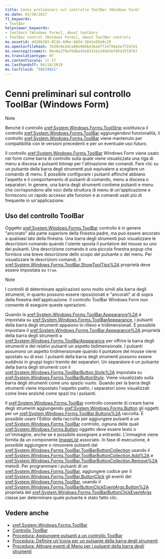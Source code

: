 ```yaml
---
title: Cenni preliminari sul controllo ToolBar (Windows Form)
ms.date: 03/30/2017
f1_keywords:
- ToolBar
helpviewer_keywords:
- toolbars [Windows Forms], about toolbars
- ToolBar control [Windows Forms], about ToolBar controls
ms.assetid: d426b203-0216-4dbe-b834-1641e50a9c29
ms.openlocfilehash: 7b39c8e3dca88e968b43ba5ff14794e2e77247d1
ms.sourcegitcommit: 0be8a279af6d8a43e03141e349d3efd5d35f8767
ms.translationtype: HT
ms.contentlocale: it-IT
ms.lasthandoff: 04/18/2019
ms.locfileid: "59174811"
---
```

# <a name="toolbar-control-overview-windows-forms"></a>Cenni preliminari sul controllo ToolBar (Windows Form)
> [!NOTE]
>  Benché il controllo <xref:System.Windows.Forms.ToolStrip> sostituisca il controllo <xref:System.Windows.Forms.ToolBar> aggiungendovi funzionalità, il controllo <xref:System.Windows.Forms.ToolBar> viene mantenuto per compatibilità con le versioni precedenti e per un eventuale uso futuro.  
  
 Il controllo <xref:System.Windows.Forms.ToolBar> Windows Form viene usato nei form come barra di controllo sulla quale viene visualizzata una riga di menu a discesa e pulsanti bitmap per l'attivazione dei comandi. Fare clic su un pulsante della barra degli strumenti può equivalere a scegliere un comando di menu. È possibile configurare i pulsanti affinché abbiano l'aspetto e il comportamento di pulsanti di comando, menu a discesa o separatori. In genere, una barra degli strumenti contiene pulsanti e menu che corrispondono alle voci della struttura di menu di un'applicazione e forniscono un rapido accesso alle funzioni e ai comandi usati più di frequente in un'applicazione.  
  
## <a name="working-with-the-toolbar-control"></a>Uso del controllo ToolBar  
 Oggetto <xref:System.Windows.Forms.ToolBar> controllo è in genere "ancorato" alla parte superiore della finestra padre, ma può essere ancorato a qualsiasi lato della finestra. Una barra degli strumenti può visualizzare le descrizioni comando quando l'utente sposta il puntatore del mouse su uno dei pulsanti. Una descrizione comando è una piccola finestra popup che fornisce una breve descrizione dello scopo del pulsante o del menu. Per visualizzare le descrizioni comandi, il <xref:System.Windows.Forms.ToolBar.ShowToolTips%2A> proprietà deve essere impostata su `true`.  
  
> [!NOTE]
>  I controlli di determinate applicazioni sono molto simili alla barra degli strumenti, in quanto possono essere riposizionati e "ancorati" al di sopra della finestra dell'applicazione. Il controllo ToolBar Windows Form non consente di eseguire queste operazioni.  
  
 Quando la <xref:System.Windows.Forms.ToolBar.Appearance%2A> è impostata su <xref:System.Windows.Forms.ToolBarAppearance>, i pulsanti della barra degli strumenti appaiono in rilievo e tridimensionali. È possibile impostare il <xref:System.Windows.Forms.ToolBar.Appearance%2A> proprietà della barra degli strumenti a <xref:System.Windows.Forms.ToolBarAppearance> per offrire la barra degli strumenti e dei relativi pulsanti un aspetto bidimensionale. I pulsanti assumono un aspetto tridimensionale quando il puntatore del mouse viene spostato su di essi. I pulsanti della barra degli strumenti possono essere suddivisi in gruppi logici tramite dei separatori. Un separatore è un pulsante della barra degli strumenti con il <xref:System.Windows.Forms.ToolBarButton.Style%2A> impostata su <xref:System.Windows.Forms.ToolBarButtonStyle>. Viene visualizzato sulla barra degli strumenti come uno spazio vuoto. Quando per la barra degli strumenti viene impostato l'aspetto piatto, i separatori sono visualizzati come linee anziché come spazi tra i pulsanti.  
  
 Il <xref:System.Windows.Forms.ToolBar> controllo consente di creare barre degli strumenti aggiungendo <xref:System.Windows.Forms.Button> gli oggetti per un <xref:System.Windows.Forms.ToolBar.Buttons%2A> raccolta. È possibile usare l'Editor della raccolta per aggiungere pulsanti a un <xref:System.Windows.Forms.ToolBar> controllo, ognuna delle quali <xref:System.Windows.Forms.Button> oggetto deve essere testo o un'immagine, anche se è possibile assegnare a entrambi. L'immagine viene fornita da un componente [ImageList](imagelist-component-windows-forms.md) associato. In fase di esecuzione, è possibile aggiungere o rimuovere pulsanti dal <xref:System.Windows.Forms.ToolBar.ToolBarButtonCollection> usando il <xref:System.Windows.Forms.ToolBar.ToolBarButtonCollection.Add%2A> e <xref:System.Windows.Forms.ToolBar.ToolBarButtonCollection.Remove%2A> metodi. Per programmare i pulsanti di un <xref:System.Windows.Forms.ToolBar>, aggiungere codice per il <xref:System.Windows.Forms.ToolBar.ButtonClick> gli eventi del <xref:System.Windows.Forms.ToolBar>, usando il <xref:System.Windows.Forms.ToolBarButtonClickEventArgs.Button%2A> proprietà del <xref:System.Windows.Forms.ToolBarButtonClickEventArgs> classe per determinare quale pulsante è stato fatto clic.  
  
## <a name="see-also"></a>Vedere anche

- <xref:System.Windows.Forms.ToolBar>
- [Controllo ToolBar](toolbar-control-windows-forms.md)
- [Procedura: Aggiungere pulsanti a un controllo ToolBar](how-to-add-buttons-to-a-toolbar-control.md)
- [Procedura: Definire un'icona per un pulsante della barra degli strumenti](how-to-define-an-icon-for-a-toolbar-button.md)
- [Procedura: Attivare eventi di Menu per i pulsanti della barra degli strumenti](how-to-trigger-menu-events-for-toolbar-buttons.md)

